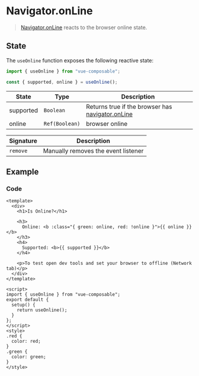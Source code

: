 # Navigator.onLine

> [Navigator.onLine](https://developer.mozilla.org/en-US/docs/Web/API/NavigatorOnLine/onLine) reacts to the browser online state.

## State

The `useOnline` function exposes the following reactive state:

```js
import { useOnline } from "vue-composable";

const { supported, online } = useOnline();
```

| State     | Type           | Description                                                                                 |
| --------- | -------------- | ------------------------------------------------------------------------------------------- |
| supported | `Boolean`      | Returns true if the browser has [navigator.onLine](https://caniuse.com/#feat=online-status) |
| online    | `Ref(Boolean)` | browser online                                                                              |

| Signature | Description                         |
| --------- | ----------------------------------- |
| `remove`  | Manually removes the event listener |

## Example

<online-example/>

### Code

```vue
<template>
  <div>
    <h1>Is Online?</h1>

    <h3>
      Online: <b :class="{ green: online, red: !online }">{{ online }}</b>
    </h3>
    <h4>
      Supported: <b>{{ supported }}</b>
    </h4>

    <p>To test open dev tools and set your browser to offline (Network tab)</p>
  </div>
</template>

<script>
import { useOnline } from "vue-composable";
export default {
  setup() {
    return useOnline();
  }
};
</script>
<style>
.red {
  color: red;
}
.green {
  color: green;
}
</style>
```
